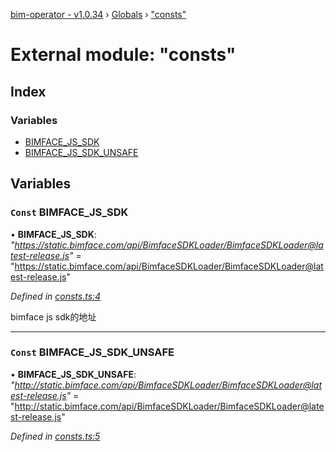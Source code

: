 [bim-operator - v1.0.34](../README.md) › [Globals](../globals.md) › ["consts"](_consts_.md)

# External module: "consts"

## Index

### Variables

* [BIMFACE_JS_SDK](_consts_.md#const-bimface_js_sdk)
* [BIMFACE_JS_SDK_UNSAFE](_consts_.md#const-bimface_js_sdk_unsafe)

## Variables

### `Const` BIMFACE_JS_SDK

• **BIMFACE_JS_SDK**: *"https://static.bimface.com/api/BimfaceSDKLoader/BimfaceSDKLoader@latest-release.js"* = "https://static.bimface.com/api/BimfaceSDKLoader/BimfaceSDKLoader@latest-release.js"

*Defined in [consts.ts:4](https://github.com/youkaisteve/bim-operator/blob/b5c6c98/src/consts.ts#L4)*

bimface js sdk的地址

___

### `Const` BIMFACE_JS_SDK_UNSAFE

• **BIMFACE_JS_SDK_UNSAFE**: *"http://static.bimface.com/api/BimfaceSDKLoader/BimfaceSDKLoader@latest-release.js"* = "http://static.bimface.com/api/BimfaceSDKLoader/BimfaceSDKLoader@latest-release.js"

*Defined in [consts.ts:5](https://github.com/youkaisteve/bim-operator/blob/b5c6c98/src/consts.ts#L5)*
